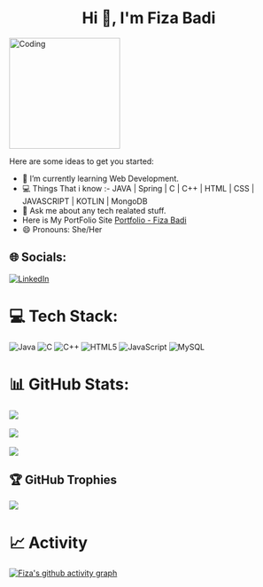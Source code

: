 
<h1 align="center">Hi 👋, I'm Fiza Badi</h1>
<img align="rigth" alt="Coding" width="200" src="https://media.tenor.com/BqbIhT4Mb7cAAAAd/programmer-rounded-edges.gif">

Here are some ideas to get you started:

- 🌱 I’m currently learning Web Development.
- 💻 Things That i know :-
     JAVA | Spring | C | C++ | HTML | CSS | JAVASCRIPT | KOTLIN | MongoDB
- 💬 Ask me about any tech realated stuff.
- Here is My PortFolio Site [Portfolio - Fiza Badi](https://techportfolionetlify.netlify.app/)
- 😄 Pronouns: She/Her

## 🌐 Socials:
[![LinkedIn](https://img.shields.io/badge/LinkedIn-%230077B5.svg?logo=linkedin&logoColor=white)](https://www.linkedin.com/in/fiza-badi-592668260/)

# 💻 Tech Stack:
![Java](https://img.shields.io/badge/java-%23ED8B00.svg?style=for-the-badge&logo=java&logoColor=white) ![C](https://img.shields.io/badge/c-%2300599C.svg?style=for-the-badge&logo=c&logoColor=white) ![C++](https://img.shields.io/badge/c++-%2300599C.svg?style=for-the-badge&logo=c%2B%2B&logoColor=white) ![HTML5](https://img.shields.io/badge/html5-%23E34F26.svg?style=for-the-badge&logo=html5&logoColor=white) ![JavaScript](https://img.shields.io/badge/javascript-%23323330.svg?style=for-the-badge&logo=javascript&logoColor=%green) ![MySQL](https://img.shields.io/badge/MySQL-%23323330.svg?style=for-the-badge&logo=MySQL&logoColor=%23F7DF1E)

# 📊 GitHub Stats:
![](https://github-readme-stats.vercel.app/api?username=fizabadi&theme=radical&hide_border=false&include_all_commits=false&count_private=false)<br/><br/>
![](https://github-readme-streak-stats.herokuapp.com/?user=fizabadi&theme=radical&hide_border=false)<br/><br/>
![](https://github-readme-stats.vercel.app/api/top-langs/?username=fizabadi&theme=radical&hide_border=false&include_all_commits=false&count_private=false&layout=compact)
   

## 🏆 GitHub Trophies
![](https://github-profile-trophy.vercel.app/?username=fizabadi&theme=dracula&no-frame=true&no-bg=true&margin-w=4)


# 📈 Activity
[![Fiza's github activity graph](https://github-readme-activity-graph.cyclic.app/graph?username=fizabadi&bg_color=fffff0&color=708090&line=24292e&point=24292e&area=true&hide_border=true)](https://github.com/fizabadi/github-readme-activity-graph)







